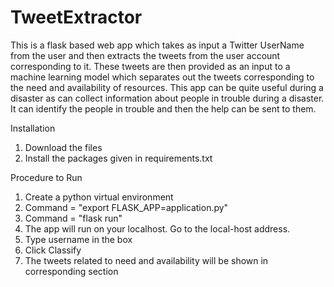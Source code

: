 # TweetExtractor

This is a flask based web app which takes as input a Twitter UserName from the user and then extracts the tweets from the user account corresponding to it.
These tweets are then provided as an input to a machine learning model which separates out the tweets corresponding to the need and availability of resources.
This app can be quite useful during a disaster as can collect information about people in trouble during a disaster. It can identify the people in trouble and then the help can be sent to them.

Installation
1. Download the files
2. Install the packages given in requirements.txt

Procedure to Run
1. Create a python virtual environment
2. Command = "export FLASK_APP=application.py"
3. Command = "flask run"
4. The app will run on your localhost. Go to the local-host address.
5. Type username in the box
6. Click Classify
7. The tweets related to need and availability will be shown in corresponding section
